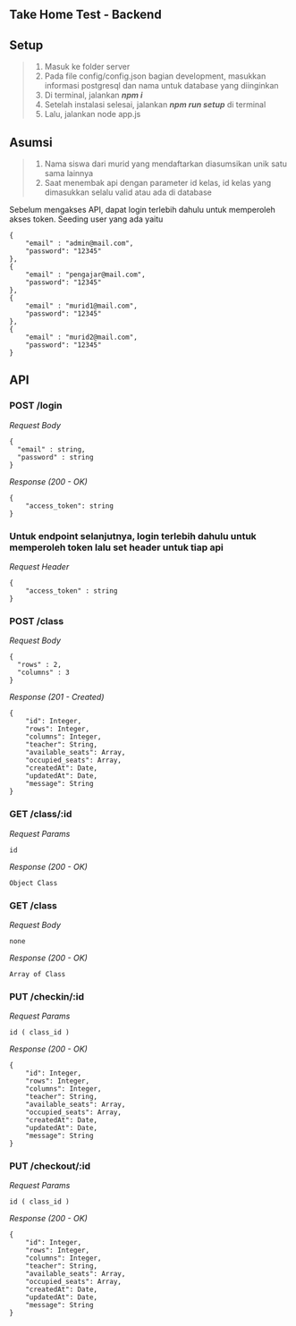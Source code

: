 ## Take Home Test - Backend

## Setup
> 1. Masuk ke folder server
> 2. Pada file config/config.json bagian development, masukkan informasi postgresql dan nama untuk database yang diinginkan
> 3. Di terminal, jalankan _**npm i**_
> 4. Setelah instalasi selesai, jalankan _**npm run setup**_ di terminal
> 5. Lalu, jalankan node app.js

## Asumsi

> 1. Nama siswa dari murid yang mendaftarkan diasumsikan unik satu sama lainnya
> 2. Saat menembak api dengan parameter id kelas, id kelas yang dimasukkan selalu valid atau ada di database

Sebelum mengakses API, dapat login terlebih dahulu untuk memperoleh akses token. 
Seeding user yang ada yaitu 
```
{
    "email" : "admin@mail.com",
    "password": "12345"
},
{
    "email" : "pengajar@mail.com",
    "password": "12345"
},
{
    "email" : "murid1@mail.com",
    "password": "12345"
},
{
    "email" : "murid2@mail.com",
    "password": "12345"
}
```

## API


### POST /login

_Request Body_
```
{
  "email" : string,
  "password" : string
}

```

_Response (200 - OK)_
```
{
    "access_token": string
}
```

### Untuk endpoint selanjutnya, login terlebih dahulu untuk memperoleh token lalu set header untuk tiap api

_Request Header_
```
{
    "access_token" : string
}
```

### POST /class

_Request Body_
```
{
  "rows" : 2,
  "columns" : 3
}

```

_Response (201 - Created)_
```
{
    "id": Integer,
    "rows": Integer,
    "columns": Integer,
    "teacher": String,
    "available_seats": Array,
    "occupied_seats": Array,
    "createdAt": Date,
    "updatedAt": Date,
    "message": String 
}
```

### GET /class/:id

_Request Params_
```
id
```

_Response (200 - OK)_
```
Object Class
```

### GET /class

_Request Body_
```
none
```

_Response (200 - OK)_
```
Array of Class
```

### PUT /checkin/:id

_Request Params_
```
id ( class_id )
```

_Response (200 - OK)_
```
{
    "id": Integer,
    "rows": Integer,
    "columns": Integer,
    "teacher": String,
    "available_seats": Array,
    "occupied_seats": Array,
    "createdAt": Date,
    "updatedAt": Date,
    "message": String 
}
```

### PUT /checkout/:id

_Request Params_
```
id ( class_id )
```

_Response (200 - OK)_
```
{
    "id": Integer,
    "rows": Integer,
    "columns": Integer,
    "teacher": String,
    "available_seats": Array,
    "occupied_seats": Array,
    "createdAt": Date,
    "updatedAt": Date,
    "message": String 
}
```
